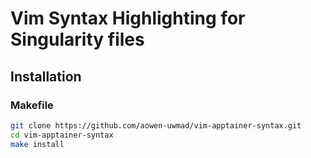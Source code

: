 # Vim Syntax Highlighting for Singularity files

## Installation

### Makefile

```bash
git clone https://github.com/aowen-uwmad/vim-apptainer-syntax.git
cd vim-apptainer-syntax
make install
```
